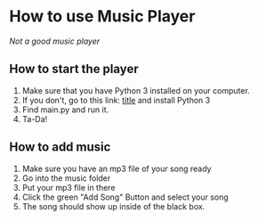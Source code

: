 # How to use Music Player
*Not a good music player*

## How to start the player
1. Make sure that you have Python 3 installed on your computer.
2. If you don't, go to this link: [title](https://www.python.org/downloads/) and install Python 3
3. Find main.py and run it.
4. Ta-Da!

## How to add music
1. Make sure you have an mp3 file of your song ready
2. Go into the music folder
3. Put your mp3 file in there
4. Click the green "Add Song" Button and select your song
5. The song should show up inside of the black box.
